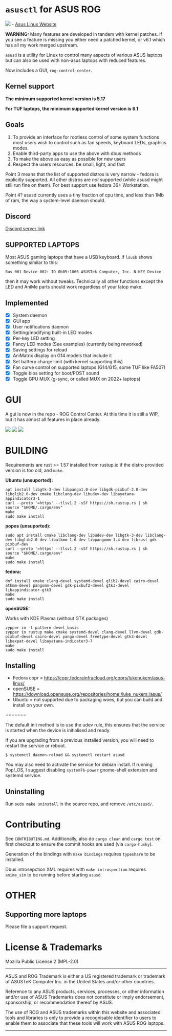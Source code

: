 # `asusctl` for ASUS ROG

[![](https://www.paypalobjects.com/en_US/i/btn/btn_donate_LG.gif)](https://www.paypal.com/donate/?hosted_button_id=4V2DEPS7K6APC) - [Asus Linux Website](https://asus-linux.org/)

**WARNING:** Many features are developed in tandem with kernel patches. If you see a feature is missing you either need a patched kernel, or v6.1 which has all my work merged upstream.

`asusd` is a utility for Linux to control many aspects of various ASUS laptops
but can also be used with non-asus laptops with reduced features.

Now includes a GUI, `rog-control-center`.

## Kernel support

**The minimum supported kernel version is 5.17**

**For TUF laptops, the minimum supported kernel version is 6.1**

## Goals

1. To provide an interface for rootless control of some system functions most users wish to control such as fan speeds, keyboard LEDs, graphics modes.
2. Enable third-party apps to use the above with dbus methods
3. To make the above as easy as possible for new users
4. Respect the users resources: be small, light, and fast

Point 3 means that the list of supported distros is very narrow - fedora is explicitly
supported. All other distros are *not* supported (while asusd might still run fine on them).
For best support use fedora 36+ Workstation.

Point 4? asusd currently uses a tiny fraction of cpu time, and less than 1Mb of ram, the way
a system-level daemon should.

## Discord

[Discord server link](https://discord.gg/WTHnqabm)

## SUPPORTED LAPTOPS

Most ASUS gaming laptops that have a USB keyboard. If `lsusb` shows something similar
to this:

```
Bus 001 Device 002: ID 0b05:1866 ASUSTek Computer, Inc. N-KEY Device
```

then it may work without tweaks. Technically all other functions except the LED
and AniMe parts should work regardless of your latop make.

## Implemented

- [X] System daemon
- [X] GUI app
- [X] User notifications daemon
- [X] Setting/modifying built-in LED modes
- [X] Per-key LED setting
- [X] Fancy LED modes (See examples) (currently being reworked)
- [X] Saving settings for reload
- [X] AniMatrix display on G14 models that include it
- [X] Set battery charge limit (with kernel supporting this)
- [X] Fan curve control on supported laptops (G14/G15, some TUF like FA507)
- [X] Toggle bios setting for boot/POST sound
- [X] Toggle GPU MUX (g-sync, or called MUX on 2022+ laptops)

# GUI

A gui is now in the repo - ROG Control Center. At this time it is still a WIP, but it has almost all features in place already.

![](/extra/system.png)
![](/extra/fan-curves.png)
![](/extra/keyboard.png)

# BUILDING

Requirements are rust >= 1.57 installed from rustup.io if the distro provided version is too old, and `make`.

**Ubuntu (unsuported):**

    apt install libgtk-3-dev libpango1.0-dev libgdk-pixbuf-2.0-dev libglib2.0-dev cmake libclang-dev libudev-dev libayatana-appindicator3-1
    curl --proto '=https' --tlsv1.2 -sSf https://sh.rustup.rs | sh
    source "$HOME/.cargo/env"
    make
    sudo make install

**popos (unsuported):**

    sudo apt install cmake libclang-dev libudev-dev libgtk-3-dev libclang-dev libglib2.0-dev libatkmm-1.6-dev libpangomm-1.4-dev librust-gdk-pixbuf-dev
    curl --proto '=https' --tlsv1.2 -sSf https://sh.rustup.rs | sh
    source "$HOME/.cargo/env"
    make
    sudo make install


**fedora:**

    dnf install cmake clang-devel systemd-devel glib2-devel cairo-devel atkmm-devel pangomm-devel gdk-pixbuf2-devel gtk3-devel libappindicator-gtk3
    make
    sudo make install

**openSUSE:**

Works with KDE Plasma (without GTK packages)

    zypper in -t pattern devel_basis
    zypper in rustup make cmake systemd-devel clang-devel llvm-devel gdk-pixbuf-devel cairo-devel pango-devel freetype-devel gtk3-devel libexpat-devel libayatana-indicator3-7
    make
    sudo make install

## Installing
- Fedora copr = https://copr.fedorainfracloud.org/coprs/lukenukem/asus-linux/
- openSUSE = https://download.opensuse.org/repositories/home:/luke_nukem:/asus/
- Ubuntu = not supported due to packaging woes, but you can build and install on your own.

=======

The default init method is to use the udev rule, this ensures that the service is
started when the device is initialised and ready.

If you are upgrading from a previous installed version, you will need to restart the service or reboot.

```
$ systemctl daemon-reload && systemctl restart asusd
```

You may also need to activate the service for debian install. If running Pop!_OS, I suggest disabling `system76-power` gnome-shell extension and systemd service.

## Uninstalling

Run `sudo make uninstall` in the source repo, and remove `/etc/asusd/`.

# Contributing

See `CONTRIBUTING.md`. Additionally, also do `cargo clean` and `cargo test` on first checkout to ensure the commit hooks are used (via `cargo-husky`).

Generation of the bindings with `make bindings` requires `typeshare` to be installed.

Dbus introsepction XML requires with `make introspection` requires `anime_sim` to be running before starting `asusd`.

# OTHER

## Supporting more laptops

Please file a support request.

# License & Trademarks

Mozilla Public License 2 (MPL-2.0)

---

ASUS and ROG Trademark is either a US registered trademark or trademark of ASUSTeK Computer Inc. in the United States and/or other countries.

Reference to any ASUS products, services, processes, or other information and/or use of ASUS Trademarks does not constitute or imply endorsement, sponsorship, or recommendation thereof by ASUS.

The use of ROG and ASUS trademarks within this website and associated tools and libraries is only to provide a recognisable identifier to users to enable them to associate that these tools will work with ASUS ROG laptops.

---
